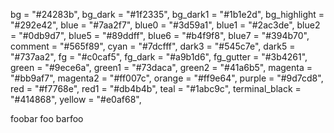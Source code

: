 bg = "#24283b",
bg_dark = "#1f2335",
bg_dark1 = "#1b1e2d",
bg_highlight = "#292e42",
blue = "#7aa2f7",
blue0 = "#3d59a1",
blue1 = "#2ac3de",
blue2 = "#0db9d7",
blue5 = "#89ddff",
blue6 = "#b4f9f8",
blue7 = "#394b70",
comment = "#565f89",
cyan = "#7dcfff",
dark3 = "#545c7e",
dark5 = "#737aa2",
fg = "#c0caf5",
fg_dark = "#a9b1d6",
fg_gutter = "#3b4261",
green = "#9ece6a",
green1 = "#73daca",
green2 = "#41a6b5",
magenta = "#bb9af7",
magenta2 = "#ff007c",
orange = "#ff9e64",
purple = "#9d7cd8",
red = "#f7768e",
red1 = "#db4b4b",
teal = "#1abc9c",
terminal_black = "#414868",
yellow = "#e0af68",

foobar foo barfoo
